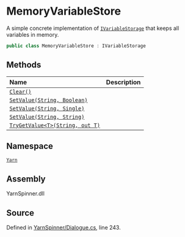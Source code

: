 # MemoryVariableStore

A simple concrete implementation of [`IVariableStorage`](../ivariablestorage/) that keeps all variables in memory.

```csharp
public class MemoryVariableStore : IVariableStorage
```

## Methods

| Name | Description |
| :--- | :--- |
| [`Clear()`](memoryvariablestore.clear.md) |  |
| [`SetValue(String, Boolean)`](memoryvariablestore.setvalue-system.string-system.boolean.md) |  |
| [`SetValue(String, Single)`](memoryvariablestore.setvalue-system.string-system.single.md) |  |
| [`SetValue(String, String)`](memoryvariablestore.setvalue-system.string-system.string.md) |  |
| [`TryGetValue<T>(String, out T)`](memoryvariablestore.trygetvalue-1-system.string-0.md) |  |

## Namespace

[`Yarn`](../)

## Assembly

YarnSpinner.dll

## Source

Defined in [YarnSpinner/Dialogue.cs](https://github.com/YarnSpinnerTool/YarnSpinner//blob/develop/YarnSpinner/Dialogue.cs#L243), line 243.

